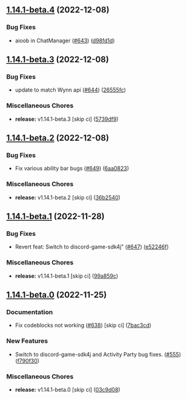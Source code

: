 ## [1.14.1-beta.4](https://github.com/Wynntils/Wynntils/compare/v1.14.1-beta.3...v1.14.1-beta.4) (2022-12-08)


### Bug Fixes

* aioob in ChatManager ([#643](https://github.com/Wynntils/Wynntils/issues/643)) ([d98fd1d](https://github.com/Wynntils/Wynntils/commit/d98fd1db0d7f1a2b8918381d770237e1ed39c51e))

## [1.14.1-beta.3](https://github.com/Wynntils/Wynntils/compare/v1.14.1-beta.2...v1.14.1-beta.3) (2022-12-08)


### Bug Fixes

* update to match Wynn api ([#644](https://github.com/Wynntils/Wynntils/issues/644)) ([26555fc](https://github.com/Wynntils/Wynntils/commit/26555fc258cb4c4ddcbd831844c46e29a0093f4c))


### Miscellaneous Chores

* **release:** v1.14.1-beta.3 [skip ci] ([5739df9](https://github.com/Wynntils/Wynntils/commit/5739df9784ce68a178fc5db89b5862185f3fa592))

## [1.14.1-beta.2](https://github.com/Wynntils/Wynntils/compare/v1.14.1-beta.1...v1.14.1-beta.2) (2022-12-08)


### Bug Fixes

* Fix various ability bar bugs ([#649](https://github.com/Wynntils/Wynntils/issues/649)) ([6aa0823](https://github.com/Wynntils/Wynntils/commit/6aa0823bb1c83bc8f2113f159226d346f359f6ea))


### Miscellaneous Chores

* **release:** v1.14.1-beta.2 [skip ci] ([36b2540](https://github.com/Wynntils/Wynntils/commit/36b2540834c9a972499c9ac33dc05f17de898a57))

## [1.14.1-beta.1](https://github.com/Wynntils/Wynntils/compare/v1.14.1-beta.0...v1.14.1-beta.1) (2022-11-28)


### Bug Fixes

* Revert feat: Switch to discord-game-sdk4j" ([#647](https://github.com/Wynntils/Wynntils/issues/647)) ([e52246f](https://github.com/Wynntils/Wynntils/commit/e52246f6bcfe42eaf19cefd10b4815de06fd0dd7))


### Miscellaneous Chores

* **release:** v1.14.1-beta.1 [skip ci] ([99a859c](https://github.com/Wynntils/Wynntils/commit/99a859cb03cb27b2d0bed4ae25f7cac24680929f))

## [1.14.1-beta.0](https://github.com/Wynntils/Wynntils/compare/v1.14.0...v1.14.1-beta.0) (2022-11-25)


### Documentation

* Fix codeblocks not working ([#638](https://github.com/Wynntils/Wynntils/issues/638)) [skip ci] ([7bac3cd](https://github.com/Wynntils/Wynntils/commit/7bac3cd0ddab0118beebf4212ae0e7a9639938bc))


### New Features

* Switch to discord-game-sdk4j and Activity Party bug fixes. ([#555](https://github.com/Wynntils/Wynntils/issues/555)) ([f790f30](https://github.com/Wynntils/Wynntils/commit/f790f3016c566262c12b50f79b9c32d756f95be1))


### Miscellaneous Chores

* **release:** v1.14.1-beta.0 [skip ci] ([03c9d08](https://github.com/Wynntils/Wynntils/commit/03c9d083ae0e4ce749f48c3a5106df49ec7b929f))

